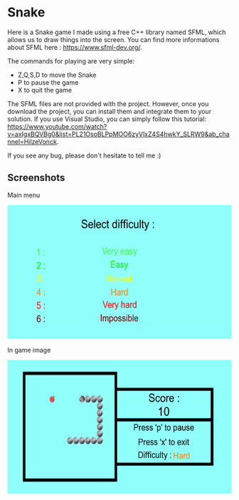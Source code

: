 # Snake
Here is a Snake game I made using a free C++ library named SFML, which allows us to draw things into the screen. You can find more informations about SFML here : https://www.sfml-dev.org/.

The commands for playing are very simple:
- Z,Q,S,D to move the Snake
- P to pause the game
- X to quit the game

The SFML files are not provided with the project. However, once you download the project, you can install them and integrate them to your solution. If you use Visual Studio, you can simply follow this tutorial: https://www.youtube.com/watch?v=axIgxBQVBg0&list=PL21OsoBLPpMOO6zyVlxZ4S4hwkY_SLRW9&ab_channel=HilzeVonck.

If you see any bug, please don't hesitate to tell me :)

## Screenshots

Main menu

<img src="Screenshots/Screenshot_main_menu.png" width="585" height="300">

In game image

<img src="Screenshots/Screenshot_in_game.png" width="585" height="300">
